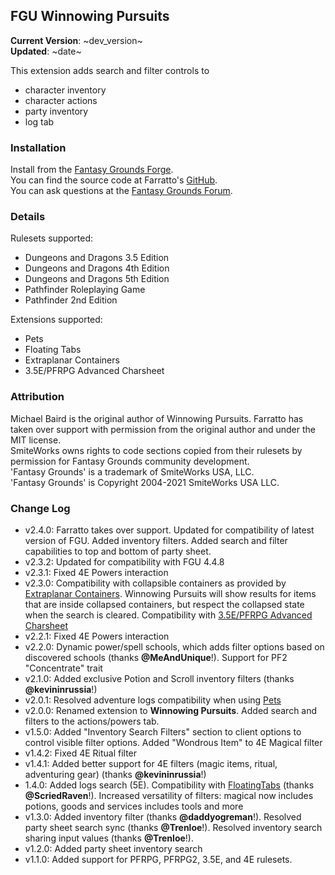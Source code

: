 ## FGU Winnowing Pursuits
**Current Version**: ~dev_version~ \
**Updated**: ~date~

This extension adds search and filter controls to
* character inventory
* character actions
* party inventory
* log tab

### Installation

Install from the [Fantasy Grounds Forge](https://forge.fantasygrounds.com/shop/items/177/view). \
You can find the source code at Farratto's [GitHub](https://github.com/Farratto/WinnowingPursuits). \
You can ask questions at the [Fantasy Grounds Forum](https://www.fantasygrounds.com/forums/showthread.php?72835-Winnowing-Pursuits-search-and-filter-your-sheets!).

### Details

Rulesets supported:
* Dungeons and Dragons 3.5 Edition
* Dungeons and Dragons 4th Edition
* Dungeons and Dragons 5th Edition
* Pathfinder Roleplaying Game
* Pathfinder 2nd Edition

Extensions supported:
* Pets
* Floating Tabs
* Extraplanar Containers
* 3.5E/PFRPG Advanced Charsheet

### Attribution

Michael Baird is the original author of Winnowing Pursuits.  Farratto has taken over support with permission from the original author and under the MIT license. \
SmiteWorks owns rights to code sections copied from their rulesets by permission for Fantasy Grounds community development. \
'Fantasy Grounds' is a trademark of SmiteWorks USA, LLC. \
'Fantasy Grounds' is Copyright 2004-2021 SmiteWorks USA LLC.

### Change Log

* v2.4.0: Farratto takes over support. Updated for compatibility of latest version of FGU. Added inventory filters. Added search and filter capabilities to top and bottom of party sheet.
* v2.3.2: Updated for compatibility with FGU 4.4.8
* v2.3.1: Fixed 4E Powers interaction
* v2.3.0:  Compatibility with collapsible containers as provided by [Extraplanar Containers](https://forge.fantasygrounds.com/shop/items/13/view). Winnowing Pursuits will show results for items that are inside collapsed containers, but respect the collapsed state when the search is cleared. Compatibility with [3.5E/PFRPG Advanced Charsheet](https://forge.fantasygrounds.com/shop/items/861/view)
* v2.2.1: Fixed 4E Powers interaction
* v2.2.0: Dynamic power/spell schools, which adds filter options based on discovered schools (thanks **@MeAndUnique**!). Support for PF2 "Concentrate" trait
* v2.1.0: Added exclusive Potion and Scroll inventory filters (thanks **@kevininrussia**!)
* v2.0.1: Resolved adventure logs compatibility when using [Pets](https://forge.fantasygrounds.com/shop/items/1960/view)
* v2.0.0: Renamed extension to **Winnowing Pursuits**. Added search and filters to the actions/powers tab.
* v1.5.0: Added "Inventory Search Filters" section to client options to control visible filter options. Added "Wondrous Item" to 4E Magical filter
* v1.4.2: Fixed 4E Ritual filter
* v1.4.1: Added better support for 4E filters (magic items, ritual, adventuring gear) (thanks **@kevininrussia**!)
* 1.4.0: Added logs search (5E). Compatibility with [FloatingTabs](https://www.fantasygrounds.com/forums/showthread.php?67847-5E-Floating-Character-Sheet-Tabs) (thanks **@ScriedRaven**!). Increased versatility of filters: magical now includes potions, goods and services includes tools and more
* v1.3.0: Added inventory filter (thanks **@daddyogreman**!). Resolved party sheet search sync (thanks **@Trenloe**!). Resolved inventory search sharing input values (thanks **@Trenloe**!).
* v1.2.0: Added party sheet inventory search
* v1.1.0: Added support for PFRPG, PFRPG2, 3.5E, and 4E rulesets.